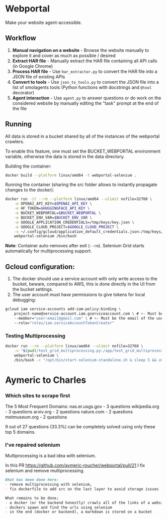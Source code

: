 # Webportal

Make your website agent-accessible.

## Workflow

1. **Manual navigation on a website** - Browse the website manually to explore it and cover as much as possible / desired 
2. **Extract HAR file** - Manually extract the HAR file containing all API calls (in Google Chrome)
3. **Process HAR file** - Use `har_extractor.py` to convert the HAR file into a JSON file of existing APIs
4. **Convert to tools** - Use `json_to_tools.py` to convert the JSON file into a list of smolagents tools (Python functions with docstrings and `@tool` decorator)
5. **Agent interaction** - Use `agent.py` to answer questions or do work on the considered website by manually editing the "task" prompt at the end of the file

## Running

All data is stored in a bucket shared by all of the instances of the webportal crawlers.

To enable this feature, one must set the BUCKET_WEBPORTAL environment variable, otherwise the data is stored in the data directory.

Building the container:
```bash
docker build --platform linux/amd64 -t webportal-selenium . 
```

Running the container (sharing the src folder allows to instantly propagate changes to the docker):
```bash
docker run -it --rm --platform linux/amd64 --ulimit nofile=32768 \
    -e OPENAI_API_KEY=$OPENAI_API_KEY \
    -e HF_TOKEN=$HUGGINGFACE_API_KEY \
    -e BUCKET_WEBPORTAL=$BUCKET_WEBPORTAL \
    -e BUCKET_ENV_VAR=$BUCKET_ENV_VAR \
    -e GOOGLE_APPLICATION_CREDENTIALS=/tmp/keys/key.json \
    -e GOOGLE_CLOUD_PROJECT=$GOOGLE_CLOUD_PROJECT \
    -v ~/.config/gcloud/application_default_credentials.json:/tmp/keys/key.json \
    webportal-selenium /bin/bash
```

**Note**: Container auto-removes after exit (`--rm`). Selenium Grid starts automatically for multiprocessing support.

## Gcloud configuration:

1. The docker should use a service account with only write access to the bucket, beware, compared to AWS, this is done directly in the UI from the bucket settings.
1. The user account must have permissions to give tokens for local debugging:
```bash
gcloud iam service-accounts add-iam-policy-binding \                  
    project-name@service-account.iam.gserviceaccount.com \ # <- Must be the service account used by the docker
    --member="user:email@gmail.com" \ # <- Must be the email of the user
    --role="roles/iam.serviceAccountTokenCreator"
```


### Testing Multiprocessing

```bash
docker run --rm --platform linux/amd64 --ulimit nofile=32768 \
    -v "$(pwd)/test_grid_multiprocessing.py:/app/test_grid_multiprocessing.py" \
    webportal-selenium \
    /bin/bash -c "/opt/bin/start-selenium-standalone.sh & sleep 5 && uv run python test_grid_multiprocessing.py"
```

# Aymeric to Charles

### Which sites to scrape first

The 5 Most Frequent Domains:
nas.er.usgs.gov - 3 questions
wikipedia.org - 3 questions
arxiv.org - 2 questions
nature.com - 2 questions
metmuseum.org - 2 questions

9 out of 27 questions (33.3%) can be completely solved using only these top 5 domains.

### I've repaired selenium

Multiprocessing is a bad idea with selenium.

In this PR https://github.com/aymeric-roucher/webportal/pull/21 I fix selenium and remove multiprocessing.

```markdown
What has been done here:
- remove multiprocessing with selenium, 
- fix dockerfile to add src on the last layer to avoid storage issues

What remains to be done;
- a docker (or the backend honestly) crawls all of the links of a website
- dockers spawn and find the urls using selenium
- in the end (docker or backend), a markdown is stored on a bucket 
```
